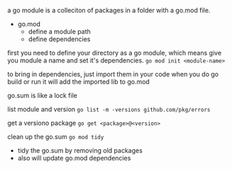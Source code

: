 a go module is a colleciton of packages in a folder with a go.mod file.
- go.mod
  + define a module path 
  + define dependencies 

first you need to define your directory as a go module,
which means give you module a name and set it's dependencies.
`go mod init <module-name>`

to bring in dependencies, just import them in your code
when you do go build or run it will add the imported lib to go.mod

go.sum is like a lock file

list module and version
`go list -m -versions github.com/pkg/errors`

get a versiono package
`go get <package>@<version>`

clean up the go.sum 
`go mod tidy`
- tidy the go.sum by removing old packages 
- also will update go.mod dependencies
